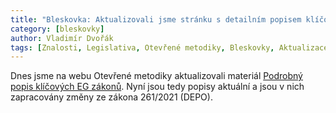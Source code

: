 ```yaml
---
title: "Bleskovka: Aktualizovali jsme stránku s detailním popisem klíčových EG zákonů"
category: [bleskovky]
author: Vladimír Dvořák
tags: [Znalosti, Legislativa, Otevřené metodiky, Bleskovky, Aktualizace, Výstupy, Naše práce, Digiúřad]
---
```


Dnes jsme na webu Otevřené metodiky aktualizovali materiál [Podrobný popis klíčových EG zákonů](http://www.openczeg.cz//otevrene-metodiky/legislativa/eg-legislativa-podrobny-popis/). Nyní jsou tedy popisy aktuální a jsou v nich zapracovány změny ze zákona 261/2021 (DEPO).